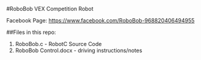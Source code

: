 #RoboBob VEX Competition Robot

Facebook Page: https://www.facebook.com/RoboBob-968820406494955

##Files in this repo:
1) RoboBob.c - RobotC Source Code  
2) RoboBob Control.docx - driving instructions/notes
